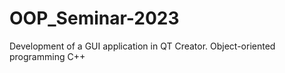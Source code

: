 # OOP_Seminar-2023
Development of a GUI application in QT Creator. 
Object-oriented programming C++
